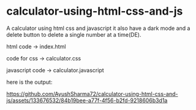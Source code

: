 # calculator-using-html-css-and-js
A calculator using html css and javascript it also have a dark mode and a delete button to delete a single number at a time(DE).

html code -> index.html

code for  css -> calculator.css

javascript code -> calculator.javascript

here is the output:

https://github.com/AyushSharma72/calculator-using-html-css-and-js/assets/133676532/84b19bee-a77f-4f56-b2fd-9218606b3d1a





